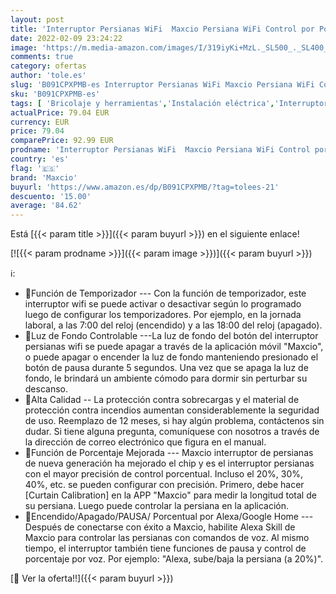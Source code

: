 ```yaml
---
layout: post
title: 'Interruptor Persianas WiFi  Maxcio Persiana WiFi Control por Porcentaje de APP Y Voz Compatible con Alexa y Google Home  con Temporizador para Motor Persiana Tublar  4 packs'
date: 2022-02-09 23:24:22
image: 'https://m.media-amazon.com/images/I/319iyKi+MzL._SL500_._SL400_.jpg'
comments: true
category: ofertas
author: 'tole.es'
slug: 'B091CPXPMB-es Interruptor Persianas WiFi Maxcio Persiana WiFi Control...'
sku: 'B091CPXPMB-es'
tags: [ 'Bricolaje y herramientas','Instalación eléctrica','Interruptores de persianas y puertas automáticas','Interruptores y reguladores de luz','alexa','google','home','maxcio', ]
actualPrice: 79.04 EUR
currency: EUR
price: 79.04
comparePrice: 92.99 EUR
prodname: 'Interruptor Persianas WiFi  Maxcio Persiana WiFi Control por Porcentaje de APP Y Voz Compatible con Alexa y Google Home  con Temporizador para Motor Persiana Tublar  4 packs'
country: 'es'
flag: '🇪🇸'
brand: 'Maxcio'
buyurl: 'https://www.amazon.es/dp/B091CPXPMB/?tag=tolees-21'
descuento: '15.00'
average: '84.62'
---
```


Está [{{< param title >}}]({{< param buyurl >}}) en el siguiente enlace!

[![{{< param prodname >}}]({{< param image >}})]({{< param buyurl >}})

ℹ️:

- 🔔Función de Temporizador --- Con la función de temporizador, este interruptor wifi se puede activar o desactivar según lo programado luego de configurar los temporizadores. Por ejemplo, en la jornada laboral, a las 7:00 del reloj (encendido) y a las 18:00 del reloj (apagado).
- 🔔Luz de Fondo Controlable ---La luz de fondo del botón del interruptor persianas wifi se puede apagar a través de la aplicación móvil "Maxcio", o puede apagar o encender la luz de fondo manteniendo presionado el botón de pausa durante 5 segundos. Una vez que se apaga la luz de fondo, le brindará un ambiente cómodo para dormir sin perturbar su descanso.
- 🔔Alta Calidad -- La protección contra sobrecargas y el material de protección contra incendios aumentan considerablemente la seguridad de uso. Reemplazo de 12 meses, si hay algún problema, contáctenos sin dudar. Si tiene alguna pregunta, comuníquese con nosotros a través de la dirección de correo electrónico que figura en el manual.
- 🔔Función de Porcentaje Mejorada --- Maxcio interruptor de persianas de nueva generación ha mejorado el chip y es el interruptor persianas con el mayor precisión de control porcentual. Incluso el 20%, 30%, 40%, etc. se pueden configurar con precisión. Primero, debe hacer [Curtain Calibration] en la APP "Maxcio" para medir la longitud total de su persiana. Luego puede controlar la persiana en la aplicación.
- 🔔Encendido/Apagado/PAUSA/ Porcentual por Alexa/Google Home --- Después de conectarse con éxito a Maxcio, habilite Alexa Skill de Maxcio para controlar las persianas con comandos de voz. Al mismo tiempo, el interruptor también tiene funciones de pausa y control de porcentaje por voz. Por ejemplo: "Alexa, sube/baja la persiana (a 20%)".

[🛒 Ver la oferta!!]({{< param buyurl >}})
